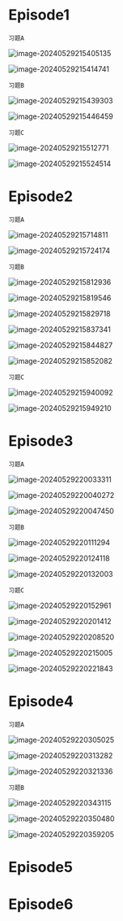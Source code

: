 # Episode1

`习题A`

![image-20240529215405135](assets/Unit_6/image-20240529215405135.png)

![image-20240529215414741](assets/Unit_6/image-20240529215414741.png)

`习题B`

![image-20240529215439303](assets/Unit_6/image-20240529215439303.png)

![image-20240529215446459](assets/Unit_6/image-20240529215446459.png)

`习题C`

![image-20240529215512771](assets/Unit_6/image-20240529215512771.png)

![image-20240529215524514](assets/Unit_6/image-20240529215524514.png)

# Episode2

`习题A`

![image-20240529215714811](assets/Unit_6/image-20240529215714811.png)

![image-20240529215724174](assets/Unit_6/image-20240529215724174.png)

`习题B`

![image-20240529215812936](assets/Unit_6/image-20240529215812936.png)

![image-20240529215819546](assets/Unit_6/image-20240529215819546.png)

![image-20240529215829718](assets/Unit_6/image-20240529215829718.png)

![image-20240529215837341](assets/Unit_6/image-20240529215837341.png)

![image-20240529215844827](assets/Unit_6/image-20240529215844827.png)

![image-20240529215852082](assets/Unit_6/image-20240529215852082.png)

`习题C`

![image-20240529215940092](assets/Unit_6/image-20240529215940092.png)

![image-20240529215949210](assets/Unit_6/image-20240529215949210.png)

# Episode3

`习题A`

![image-20240529220033311](assets/Unit_6/image-20240529220033311.png)

![image-20240529220040272](assets/Unit_6/image-20240529220040272.png)

![image-20240529220047450](assets/Unit_6/image-20240529220047450.png)

`习题B`

![image-20240529220111294](assets/Unit_6/image-20240529220111294.png)

![image-20240529220124118](assets/Unit_6/image-20240529220124118.png)

![image-20240529220132003](assets/Unit_6/image-20240529220132003.png)

`习题C`

![image-20240529220152961](assets/Unit_6/image-20240529220152961.png)

![image-20240529220201412](assets/Unit_6/image-20240529220201412.png)

![image-20240529220208520](assets/Unit_6/image-20240529220208520.png)

![image-20240529220215005](assets/Unit_6/image-20240529220215005.png)

![image-20240529220221843](assets/Unit_6/image-20240529220221843.png)

# Episode4

`习题A`

![image-20240529220305025](assets/Unit_6/image-20240529220305025.png)

![image-20240529220313282](assets/Unit_6/image-20240529220313282.png)

![image-20240529220321336](assets/Unit_6/image-20240529220321336.png)

`习题B`

![image-20240529220343115](assets/Unit_6/image-20240529220343115.png)

![image-20240529220350480](assets/Unit_6/image-20240529220350480.png)

![image-20240529220359205](assets/Unit_6/image-20240529220359205.png)

# Episode5



# Episode6

